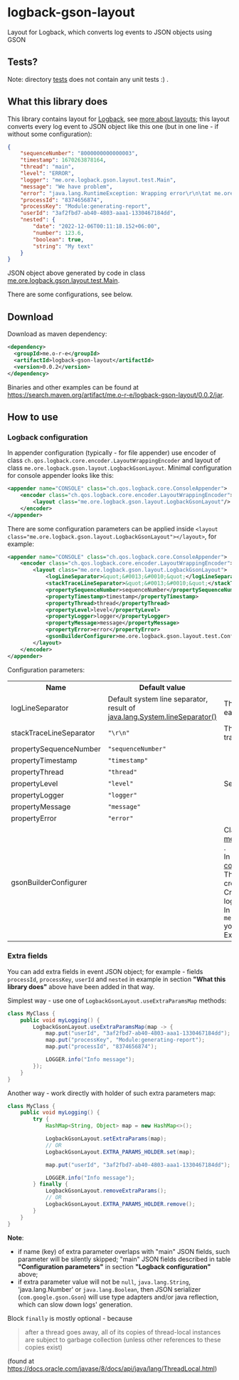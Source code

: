 # logback-gson-layout
Layout for Logback, which converts log events to JSON objects using GSON

## Tests?

Note: directory
[tests](https://github.com/o-r-e/logback-gson-layout/tree/master/src/test)
does not contain any unit tests :) .

## What this library does

This library contains layout for [Logback](https://logback.qos.ch/index.html),
see [more about layouts](https://logback.qos.ch/manual/layouts.html);
this layout converts every log event to JSON object like this one
(but in one line - if without some configuration):

```json
{
    "sequenceNumber": "8000000000000003",
    "timestamp": 1670263878164,
    "thread": "main",
    "level": "ERROR",
    "logger": "me.ore.logback.gson.layout.test.Main",
    "message": "We have problem",
    "error": "java.lang.RuntimeException: Wrapping error\r\n\tat me.ore.logback.gson.layout.test.Main.lambda$main$0(Main.java:36)\r\n\tat me.ore.logback.gson.layout.LogbackGsonLayout.useExtraParamsMap(LogbackGsonLayout.java:62)\r\n\tat me.ore.logback.gson.layout.test.Main.main(Main.java:17)\r\nCaused by: java.lang.IllegalStateException: This is invalid state\r\n\tat me.ore.logback.gson.layout.test.Main.lambda$main$0(Main.java:34)\r\n\tat me.ore.logback.gson.layout.LogbackGsonLayout.useExtraParamsMap(LogbackGsonLayout.java:62)\r\n\tat me.ore.logback.gson.layout.test.Main.main(Main.java:17)\r\n\t\u003c2 common frame(s) omitted\u003e",
    "processId": "8374656874",
    "processKey": "Module:generating-report",
    "userId": "3af2fbd7-ab40-4803-aaa1-1330467184dd",
    "nested": {
        "date": "2022-12-06T00:11:18.152+06:00",
        "number": 123.6,
        "boolean": true,
        "string": "My text"
    }
}
```

JSON object above generated by code in class
[me.ore.logback.gson.layout.test.Main](https://github.com/o-r-e/logback-gson-layout/blob/master/src/test/java/me/ore/logback/gson/layout/test/Main.java).

There are some configurations, see below.

## Download

Download as maven dependency:

```xml
<dependency>
  <groupId>me.o-r-e</groupId>
  <artifactId>logback-gson-layout</artifactId>
  <version>0.0.2</version>
</dependency>
```

Binaries and other examples can be found at https://search.maven.org/artifact/me.o-r-e/logback-gson-layout/0.0.2/jar.

## How to use

### Logback configuration

In appender configuration (typically - for file appender) use encoder of class
`ch.qos.logback.core.encoder.LayoutWrappingEncoder`
and layout of class
`me.ore.logback.gson.layout.LogbackGsonLayout`.
Minimal configuration for console appender looks like this:

```xml
<appender name="CONSOLE" class="ch.qos.logback.core.ConsoleAppender">
    <encoder class="ch.qos.logback.core.encoder.LayoutWrappingEncoder">
        <layout class="me.ore.logback.gson.layout.LogbackGsonLayout"/>
    </encoder>
</appender>
```

There are some configuration parameters can be applied inside
`<layout class="me.ore.logback.gson.layout.LogbackGsonLayout"></layout>`,
for example:

```xml
<appender name="CONSOLE" class="ch.qos.logback.core.ConsoleAppender">
    <encoder class="ch.qos.logback.core.encoder.LayoutWrappingEncoder">
        <layout class="me.ore.logback.gson.layout.LogbackGsonLayout">
            <logLineSeparator>&quot;&#0013;&#0010;&quot;</logLineSeparator>
            <stackTraceLineSeparator>&quot;&#0013;&#0010;&quot;</stackTraceLineSeparator>
            <propertySequenceNumber>sequenceNumber</propertySequenceNumber>
            <propertyTimestamp>timestamp</propertyTimestamp>
            <propertyThread>thread</propertyThread>
            <propertyLevel>level</propertyLevel>
            <propertyLogger>logger</propertyLogger>
            <propertyMessage>message</propertyMessage>
            <propertyError>error</propertyError>
            <gsonBuilderConfigurer>me.ore.logback.gson.layout.test.Config</gsonBuilderConfigurer>
        </layout>
    </encoder>
</appender>
```

Configuration parameters:

<table>
<tr>
<th>Name</th>
<th>Default value</th>
<th>Description</th>
</tr>

<tr>
<td>logLineSeparator</td>
<td>
Default system line separator, result of
<a href="https://docs.oracle.com/javase/8/docs/api/java/lang/System.html#lineSeparator--">
    java.lang.System.lineSeparator()
</a>
</td>
<td>
This line separator used to separate event records from each other.
</td>
</tr>

<tr>
<td>stackTraceLineSeparator</td>
<td>
<code>&quot;\r\n&quot;</code>
</td>
<td>
This line separator which separates lines of error stack trace.
</td>
</tr>

<tr>
<td>propertySequenceNumber</td>
<td><code>&quot;sequenceNumber&quot;</code></td>
<td rowspan="7">Set one or more of these properties to rename JSON fields</td>
</tr>
<tr>
<td>propertyTimestamp</td>
<td><code>&quot;timestamp&quot;</code></td>
</tr>
<tr>
<td>propertyThread</td>
<td><code>&quot;thread&quot;</code></td>
</tr>
<tr>
<td>propertyLevel</td>
<td><code>&quot;level&quot;</code></td>
</tr>
<tr>
<td>propertyLogger</td>
<td><code>&quot;logger&quot;</code></td>
</tr>
<tr>
<td>propertyMessage</td>
<td><code>&quot;message&quot;</code></td>
</tr>
<tr>
<td>propertyError</td>
<td><code>&quot;error&quot;</code></td>
</tr>

<tr>
<td>gsonBuilderConfigurer</td>
<td></td>
<td>
    Class which implements
    <a href="https://github.com/o-r-e/logback-gson-layout/blob/master/src/main/java/me/ore/logback/gson/layout/LogbackGsonBuilderConfigurer.java">
        me.ore.logback.gson.layout.LogbackGsonBuilderConfigurer
    </a>.
    <br>
    In this class you can configure instance of class
    <a href="https://github.com/google/gson/blob/master/gson/src/main/java/com/google/gson/GsonBuilder.java">
        com.google.gson.GsonBuilder
    </a>.
    <br>
    This instance of <code>com.google.gson.GsonBuilder</code> used to create instance of class
    <a href="https://github.com/google/gson/blob/master/gson/src/main/java/com/google/gson/Gson.java">
        com.google.gson.Gson
    </a>.
    <br>
    Created instance of <code>com.google.gson.Gson</code> used to convert log event to JSON object.
    <br>
    In implementation of <code>me.ore.logback.gson.layout.LogbackGsonBuilderConfigurer</code>
    you can set pretty printing, add type adapters, and so on.
    Example can be found
    <a href="https://github.com/o-r-e/logback-gson-layout/blob/master/src/test/java/me/ore/logback/gson/layout/test/Config.java">here</a>
    .
</td>
</tr>
</table>


### Extra fields

You can add extra fields in event JSON object;
for example - fields `processId`, `processKey`, `userId` and `nested`
in example in section **"What this library does"** above have been added in that way.

Simplest way - use one of `LogbackGsonLayout.useExtraParamsMap` methods:

```java
class MyClass {
    public void myLogging() {
        LogbackGsonLayout.useExtraParamsMap(map -> {
            map.put("userId", "3af2fbd7-ab40-4803-aaa1-1330467184dd");
            map.put("processKey", "Module:generating-report");
            map.put("processId", "8374656874");

            LOGGER.info("Info message");
        });
    }
}
```

Another way - work directly with holder of such extra parameters map:

```java
class MyClass {
    public void myLogging() {
        try {
            HashMap<String, Object> map = new HashMap<>();

            LogbackGsonLayout.setExtraParams(map);
            // OR
            LogbackGsonLayout.EXTRA_PARAMS_HOLDER.set(map);

            map.put("userId", "3af2fbd7-ab40-4803-aaa1-1330467184dd");

            LOGGER.info("Info message");
        } finally {
            LogbackGsonLayout.removeExtraParams();
            // OR
            LogbackGsonLayout.EXTRA_PARAMS_HOLDER.remove();
        }
    }
}
```

**Note**:

* if name (key) of extra parameter overlaps with "main" JSON fields, such parameter will be silently skipped;
  "main" JSON fields described in table **"Configuration parameters"** in section **"Logback configuration"** above;
* if extra parameter value will not be `null`, `java.lang.String`, 'java.lang.Number' or `java.lang.Boolean`,
  then JSON serializer (<code>com.google.gson.Gson</code>) will use type adapters and/or java reflection,
  which can slow down logs' generation.

Block `finally` is mostly optional - because

> after a thread goes away, all of its copies of thread-local instances are subject to garbage collection
> (unless other references to these copies exist)

(found at https://docs.oracle.com/javase/8/docs/api/java/lang/ThreadLocal.html)
